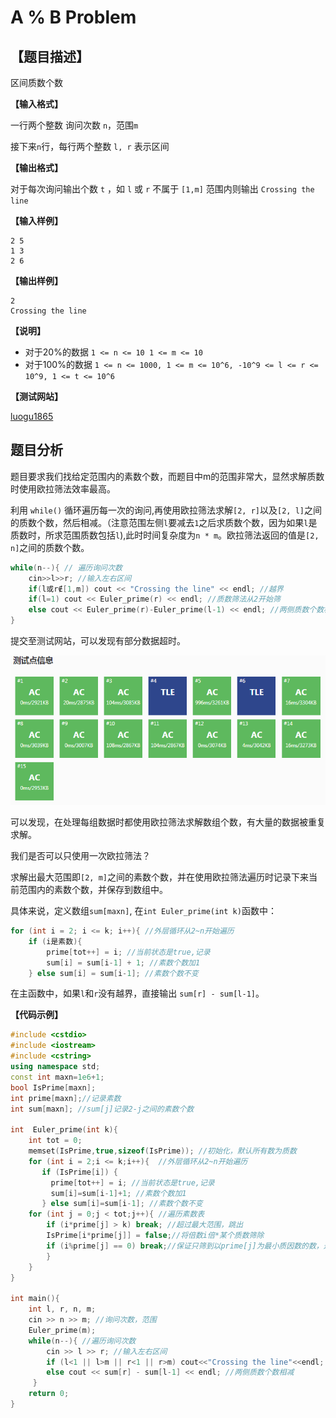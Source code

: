 # A % B Problem


## 【题目描述】

区间质数个数

**【输入格式】**

一行两个整数 询问次数  `n`，范围`m`

接下来`n`行，每行两个整数 `l, r` 表示区间

**【输出格式】**

对于每次询问输出个数 `t` ，如 `l` 或 `r` 不属于 `[1,m]` 范围内则输出 `Crossing the
line`

**【输入样例】**

    2 5
    1 3
    2 6

**【输出样例】**

    2
    Crossing the line

**【说明】**
- 对于20%的数据 `1 <= n <= 10 1 <= m <= 10`
- 对于100%的数据 `1 <= n <= 1000, 1 <= m <= 10^6, -10^9 <= l <= r <= 10^9, 1 <= t <= 10^6`

**【测试网站】**

[luogu1865](https://www.luogu.org/problemnew/show/P1865#sub)



## 题目分析

题目要求我们找给定范围内的素数个数，而题目中m的范围非常大，显然求解质数时使用欧拉筛法效率最高。

利用 `while()` 循环遍历每一次的询问,再使用欧拉筛法求解`[2, r]`以及`[2, l]`之间的质数个数，然后相减。（注意范围左侧`l`要减去`1`之后求质数个数，因为如果`l`是质数时，所求范围质数包括`l`),此时时间复杂度为`n * m`。欧拉筛法返回的值是`[2, n]`之间的质数个数。

```c++
while(n--){ // 遍历询问次数 
    cin>>l>>r; //输入左右区间 
    if(l或r∉[1,m]) cout << "Crossing the line" << endl; //越界 
    if(l=1) cout << Euler_prime(r) << endl; //质数筛法从2开始筛 
    else cout << Euler_prime(r)-Euler_prime(l-1) << endl; //两侧质数个数相减 
} 
```

提交至测试网站，可以发现有部分数据超时。

![TLE](images/TLE.png)


可以发现，在处理每组数据时都使用欧拉筛法求解数组个数，有大量的数据被重复求解。

我们是否可以只使用一次欧拉筛法？

求解出最大范围即`[2, m]`之间的素数个数，并在使用欧拉筛法遍历时记录下来当前范围内的素数个数，并保存到数组中。

具体来说，定义数组`sum[maxn]`, 在`int Euler_prime(int k)`函数中：


```c++
for (int i = 2; i <= k; i++){ //外层循环从2~n开始遍历 
    if (i是素数){
        prime[tot++] = i; //当前状态是true,记录
        sum[i] = sum[i-1] + 1; //素数个数加1 
    } else sum[i] = sum[i-1]; //素数个数不变 

```

在主函数中，如果`l`和`r`没有越界，直接输出 `sum[r] - sum[l-1]`。

**【代码示例】**
```c++
#include <cstdio>
#include <iostream>
#include <cstring>
using namespace std;
const int maxn=1e6+1;
bool IsPrime[maxn]; 
int prime[maxn];//记录素数 
int sum[maxn]; //sum[j]记录2-j之间的素数个数 

int  Euler_prime(int k){  
    int tot = 0;
    memset(IsPrime,true,sizeof(IsPrime)); //初始化，默认所有数为质数 
    for (int i = 2;i <= k;i++){  //外层循环从2~n开始遍历 
       if (IsPrime[i]) {
         prime[tot++] = i; //当前状态是true,记录
         sum[i]=sum[i-1]+1; //素数个数加1 
       } else sum[i]=sum[i-1]; //素数个数不变 
    for (int j = 0;j < tot;j++){ //遍历素数表
        if (i*prime[j] > k) break; //超过最大范围，跳出 
        IsPrime[i*prime[j]] = false;//将倍数i倍*某个质数筛除 
        if (i%prime[j] == 0) break;//保证只筛到以prime[j]为最小质因数的数，退出内层循环
        }
    }
}

int main(){
	int l, r, n, m;
    cin >> n >> m; //询问次数，范围 
    Euler_prime(m);
    while(n--){ //遍历询问次数
		cin >> l >> r; //输入左右区间 
		if (l<1 || l>m || r<1 || r>m) cout<<"Crossing the line"<<endl; //越界 
		else cout << sum[r] - sum[l-1] << endl; //两侧质数个数相减 
	 } 
    return 0;
}

```
